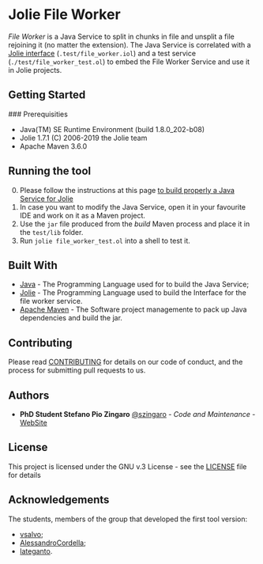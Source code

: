 # Jolie File Worker

*File Worker* is a Java Service to split in chunks in file and unsplit a file rejoining it (no matter the extension). The Java Service is correlated with a [Jolie interface](.test/file_worker.iol) (`.test/file_worker.iol`) and a test service (`./test/file_worker_test.ol`) to embed the File Worker Service  and use it in Jolie projects.

## Getting Started


### Prerequisities

- Java(TM) SE Runtime Environment (build 1.8.0_202-b08)
- Jolie 1.7.1 (C) 2006-2019 the Jolie team
- Apache Maven 3.6.0

## Running the tool

0. Please follow the instructions at this page [to build properly a Java Service for Jolie](https://jolielang.gitbook.io/docs/technology-integration/javaservices)
1. In case you want to modify the Java Service, open it in your favourite IDE and work on it as a Maven project.
2. Use the `jar` file produced from the *build* Maven process and place it in the `test/lib` folder.
3. Run `jolie file_worker_test.ol` into a shell to test it.

## Built With

* [Java](https://openjdk.java.net/) - The Programming Language used for to build the Java Service;
* [Jolie](https://www.jolie-lang.org/) - The Programming Language used to build the Interface for the file worker service.
* [Apache Maven](https://maven.apache.org/) - The Software project managemente to pack up Java dependencies and build the jar.

## Contributing

Please read [CONTRIBUTING](CONTRIBUTING.md) for details on our code of conduct,
and the process for submitting pull requests to us.

## Authors

* **PhD Student Stefano Pio Zingaro** [@szingaro](https://github.com/szingaro) - *Code and Maintenance* - [WebSite](http://cs.unibo.it/~stefanopio.zingaro)

## License

This project is licensed under the GNU v.3 License - see the [LICENSE](LICENSE) file for details

## Acknowledgements

The students, members of the group that developed the first tool version:
* [vsalvo](https://github.com/vsalvo);
* [AlessandroCordella](https://github.com/AlessandroCordella);
* [lateganto](https://github.com/lateganto).
